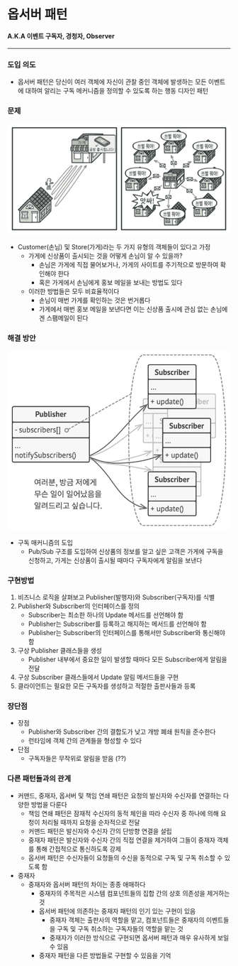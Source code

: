 # 옵서버 패턴
#### A.K.A 이벤트 구독자, 경청자, Observer

---
### 도입 의도
- 옵서버 패턴은 당신이 여러 객체에 자신이 관찰 중인 객체에 발생하는 모든 이벤트에 대하여 알리는 구독 메커니즘을 정의할 수 있도록 하는 행동 디자인 패턴

### 문제
![옵저버가 없다면.png](without-observer.png)
- Customer(손님) 및 Store(가게)라는 두 가지 유형의 객체들이 있다고 가정
  - 가게에 신상품이 출시되는 것을 어떻게 손님이 알 수 있을까?
    - 손님은 가게에 직접 물어보거나, 가게의 사이트를 주기적으로 방문하여 확인해야 한다
    - 혹은 가게에서 손님에게 홍보 메일을 보내는 방법도 있다
  - 이러한 방법들은 모두 비효율적이다
    - 손님이 매번 가게를 확인하는 것은 번거롭다
    - 가게에서 매번 홍보 메일을 보낸다면 이는 신상품 출시에 관심 없는 손님에겐 스팸메일이 된다

### 해결 방안
![구독 시스템.png](pub-sub.png)
- 구독 매커니즘의 도입
  - Pub/Sub 구조를 도입하여 신상품의 정보를 알고 싶은 고객은 가게에 구독을 신청하고, 가게는 신상품이 출시될 때마다 구독자에게 알림을 보낸다

### 구현방법
1. 비즈니스 로직을 살펴보고 Publisher(발행자)와 Subscriber(구독자)를 식별
2. Publisher와 Subscriber의 인터페이스를 정의
   - Subscriber는 최소한 하나의 Update 메서드를 선언해야 함
   - Publisher는 Subscriber를 등록하고 해지하는 메서드를 선언해야 함
   - Publisher는 Subscriber의 인터페이스를 통해서만 Subscriber와 통신해야 함
3. 구상 Publisher 클래스들을 생성
   - Publisher 내부에서 중요한 일이 발생할 때마다 모든 Subscriber에게 알림을 전달
4. 구상 Subscriber 클래스들에서 Update 알림 메서드들을 구현
5. 클라이언트는 필요한 모든 구독자를 생성하고 적절한 출판사들과 등록

### 장단점
- 장점
  - Publisher와 Subscriber 간의 결합도가 낮고 개방 폐쇄 원칙을 준수한다
  - 런타임에 객체 간의 관계들을 형성할 수 있다
- 단점
  -  구독자들은 무작위로 알림을 받음 (??)

### 다른 패턴들과의 관계
- 커맨드, 중재자, 옵서버 및 책임 연쇄 패턴은 요청의 발신자와 수신자를 연결하는 다양한 방법을 다룬다
  - 책임 연쇄 패턴은 잠재적 수신자의 동적 체인을 따라 수신자 중 하나에 의해 요청이 처리될 때까지 요청을 순차적으로 전달
  - 커맨드 패턴은 발신자와 수신자 간의 단방향 연결을 설립
  - 중재자 패턴은 발신자와 수신자 간의 직접 연결을 제거하여 그들이 중재자 객체를 통해 간접적으로 통신하도록 강제
  - 옵서버 패턴은 수신자들이 요청들의 수신을 동적으로 구독 및 구독 취소할 수 있도록 함
- 중재자
  - 중재자와 옵서버 패턴의 차이는 종종 애매하다
    - 중재자의 주목적은 시스템 컴포넌트들의 집합 간의 상호 의존성을 제거하는 것
    - 옵서버 패턴에 의존하는 중재자 패턴의 인기 있는 구현이 있음
      - 중재자 객체는 출판사의 역할을 맡고, 컴포넌트들은 중재자의 이벤트들을 구독 및 구독 취소하는 구독자들의 역할을 맡는 것
      - 중재자가 이러한 방식으로 구현되면 옵서버 패턴과 매우 유사하게 보일 수 있음
    - 중재자 패턴을 다른 방법들로 구현할 수 있음을 기억
